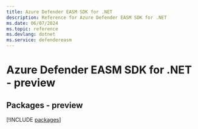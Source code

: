 ```yaml
---
title: Azure Defender EASM SDK for .NET
description: Reference for Azure Defender EASM SDK for .NET
ms.date: 06/07/2024
ms.topic: reference
ms.devlang: dotnet
ms.service: defendereasm
---
```

# Azure Defender EASM SDK for .NET - preview
## Packages - preview
[!INCLUDE [packages](defender-easm-index.md)]